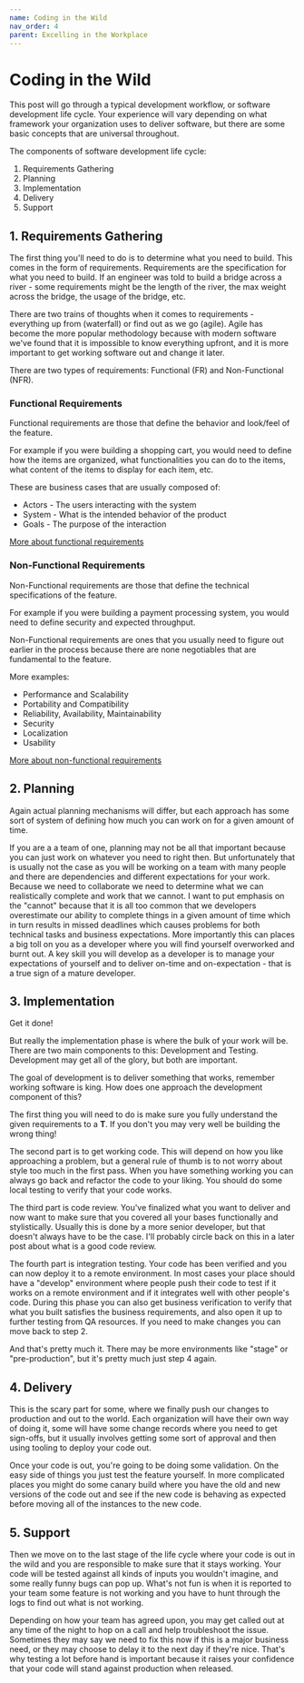 ```yaml
---
name: Coding in the Wild
nav_order: 4
parent: Excelling in the Workplace
---
```


# Coding in the Wild

This post will go through a typical development workflow, or software development life cycle. Your experience will vary depending on what framework your organization uses to deliver software, but there are some basic concepts that are universal throughout.

The components of software development life cycle:

1. Requirements Gathering
2. Planning
3. Implementation
4. Delivery
5. Support

## 1. Requirements Gathering

The first thing you'll need to do is to determine what you need to build. This comes in the form of requirements. Requirements are the specification for what you need to build. If an engineer was told to build a bridge across a river - some requirements might be the length of the river, the max weight across the bridge, the usage of the bridge, etc.

There are two trains of thoughts when it comes to requirements - everything up from (waterfall) or find out as we go (agile). Agile has become the more popular methodology because with modern software we've found that it is impossible to know everything upfront, and it is more important to get working software out and change it later.

There are two types of requirements: Functional (FR) and Non-Functional (NFR).

### Functional Requirements

Functional requirements are those that define the behavior and look/feel of the feature.

For example if you were building a shopping cart, you would need to define how the items are organized, what functionalities you can do to the items, what content of the items to display for each item, etc. 

These are business cases that are usually composed of:
* Actors - The users interacting with the system
* System - What is the intended behavior of the product
* Goals - The purpose of the interaction

[More about functional requirements](https://www.altexsoft.com/blog/business/functional-and-non-functional-requirements-specification-and-types/)

### Non-Functional Requirements

Non-Functional requirements are those that define the technical specifications of the feature.

For example if you were building a payment processing system, you would need to define security and expected throughput.

Non-Functional requirements are ones that you usually need to figure out earlier in the process because there are none negotiables that are fundamental to the feature.

More examples:

* Performance and Scalability
* Portability and Compatibility
* Reliability, Availability, Maintainability
* Security
* Localization
* Usability

[More about non-functional requirements](https://www.altexsoft.com/blog/non-functional-requirements/)

## 2. Planning

Again actual planning mechanisms will differ, but each approach has some sort of system of defining how much you can work on for a given amount of time.

If you are a a team of one, planning may not be all that important because you can just work on whatever you need to right then. But unfortunately that is usually not the case as you will be working on a team with many people and there are dependencies and different expectations for your work. Because we need to collaborate we need to determine what we can realistically complete and work that we cannot. I want to put emphasis on the "cannot" because that it is all too common that we developers overestimate our ability to complete things in a given amount of time which in turn results in missed deadlines which causes problems for both technical tasks and business expectations. More importantly this can places a big toll on you as a developer where you will find yourself overworked and burnt out. A key skill you will develop as a developer is to manage your expectations of yourself and to deliver on-time and on-expectation - that is a true sign of a mature developer.

## 3. Implementation

Get it done!

But really the implementation phase is where the bulk of your work will be. There are two main components to this: Development and Testing. Development may get all of the glory, but both are important.

The goal of development is to deliver something that works, remember working software is king. How does one approach the development component of this?

The first thing you will need to do is make sure you fully understand the given requirements to a __T__. If you don't you may very well be building the wrong thing!

The second part is to get working code. This will depend on how you like approaching a problem, but a general rule of thumb is to not worry about style too much in the first pass. When you have something working you can always go back and refactor the code to your liking. You should do some local testing to verify that your code works.

The third part is code review. You've finalized what you want to deliver and now want to make sure that you covered all your bases functionally and stylistically. Usually this is done by a more senior developer, but that doesn't always have to be the case. I'll probably circle back on this in a later post about what is a good code review.

The fourth part is integration testing. Your code has been verified and you can now deploy it to a remote environment. In most cases your place should have a "develop" environment where people push their code to test if it works on a remote environment and if it integrates well with other people's code. During this phase you can also get business verification to verify that what you built satisfies the business requirements, and also open it up to further testing from QA resources. If you need to make changes you can move back to step 2.

And that's pretty much it. There may be more environments like "stage" or "pre-production", but it's pretty much just step 4 again.

## 4. Delivery

This is the scary part for some, where we finally push our changes to production and out to the world. Each organization will have their own way of doing it, some will have some change records where you need to get sign-offs, but it usually involves getting some sort of approval and then using tooling to deploy your code out.

Once your code is out, you're going to be doing some validation. On the easy side of things you just test the feature yourself. In more complicated places you might do some canary build where you have the old and new versions of the code out and see if the new code is behaving as expected before moving all of the instances to the new code.

## 5. Support

Then we move on to the last stage of the life cycle where your code is out in the wild and you are responsible to make sure that it stays working. Your code will be tested against all kinds of inputs you wouldn't imagine, and some really funny bugs can pop up. What's not fun is when it is reported to your team some feature is not working and you have to hunt through the logs to find out what is not working.

Depending on how your team has agreed upon, you may get called out at any time of the night to hop on a call and help troubleshoot the issue. Sometimes they may say we need to fix this now if this is a major business need, or they may choose to delay it to the next day if they're nice. That's why testing a lot before hand is important because it raises your confidence that your code will stand against production when released.

